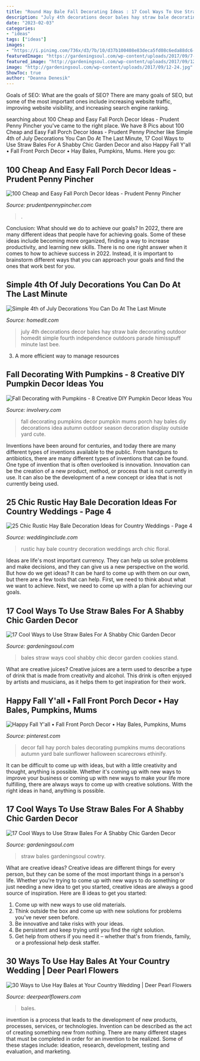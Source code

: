 ```yaml
---
title: "Round Hay Bale Fall Decorating Ideas : 17 Cool Ways To Use Straw Bales For A Shabby Chic Garden Decor"
description: "July 4th decorations decor bales hay straw bale decorating outdoor homedit simple fourth independence outdoors parade himisspuff minute last bee"
date: "2023-02-03"
categories:
- "ideas"
tags: ["ideas"]
images:
- "https://i.pinimg.com/736x/d3/7b/10/d37b100408e83deca5fd08c6eda88dc6--sunflower-wreaths-holiday-decor.jpg"
featuredImage: "https://gardeningsoul.com/wp-content/uploads/2017/09/7-31.jpg"
featured_image: "http://gardeningsoul.com/wp-content/uploads/2017/09/12-24.jpg"
image: "http://gardeningsoul.com/wp-content/uploads/2017/09/12-24.jpg"
ShowToc: true
author: "Deanna Denesik"
---
```



Goals of SEO: What are the goals of SEO?
There are many goals of SEO, but some of the most important ones include increasing website traffic, improving website visibility, and increasing search engine ranking.

	

		
searching about 100 Cheap and Easy Fall Porch Decor Ideas - Prudent Penny Pincher you've came to the right place. We have 8 Pics about 100 Cheap and Easy Fall Porch Decor Ideas - Prudent Penny Pincher like Simple 4th of July Decorations You Can Do At The Last Minute, 17 Cool Ways to Use Straw Bales For A Shabby Chic Garden Decor and also Happy Fall Y&#039;all • Fall Front Porch Decor • Hay Bales, Pumpkins, Mums. Here you go:
		
    
## 100 Cheap And Easy Fall Porch Decor Ideas - Prudent Penny Pincher

<img loading=lazy src="https://www.prudentpennypincher.com/wp-content/uploads/2017/07/fallporchideas.png" onerror="this.onerror=null;this.src='https://tse3.mm.bing.net/th?id=OIP.moZOaAaoQWtqq6IpcArpoAHaRo&amp;pid=15.1';" alt="100 Cheap and Easy Fall Porch Decor Ideas - Prudent Penny Pincher">

_Source: prudentpennypincher.com_

>. 

	

Conclusion: What should we do to achieve our goals?
In 2022, there are many different ideas that people have for achieving goals. Some of these ideas include becoming more organized, finding a way to increase productivity, and learning new skills. There is no one right answer when it comes to how to achieve success in 2022. Instead, it is important to brainstorm different ways that you can approach your goals and find the ones that work best for you.

    
## Simple 4th Of July Decorations You Can Do At The Last Minute

<img loading=lazy src="http://cdn.homedit.com/wp-content/uploads/2014/07/hay-bales-decorated-for-4th-july.jpg" onerror="this.onerror=null;this.src='https://tse2.mm.bing.net/th?id=OIP.SVLue86h7uIIRsqO7Vw9rwHaKD&amp;pid=15.1';" alt="Simple 4th of July Decorations You Can Do At The Last Minute">

_Source: homedit.com_

>july 4th decorations decor bales hay straw bale decorating outdoor homedit simple fourth independence outdoors parade himisspuff minute last bee. 

	

3. A more efficient way to manage resources

    
## Fall Decorating With Pumpkins - 8 Creative DIY Pumpkin Decor Ideas You

<img loading=lazy src="http://involvery.com/wp-content/uploads/-000/1/a38216823acdf8ae74bb3c6dcbd49fd5.jpg" onerror="this.onerror=null;this.src='https://tse3.mm.bing.net/th?id=OIP.vC1fJSUnXk0uEtuQubBVFAHaJ4&amp;pid=15.1';" alt="Fall Decorating with Pumpkins - 8 Creative DIY Pumpkin Decor Ideas You">

_Source: involvery.com_

>fall decorating pumpkins decor pumpkin mums porch hay bales diy decorations idea autumn outdoor season decoration display outside yard cute. 

	

Inventions have been around for centuries, and today there are many different types of inventions available to the public. From handguns to antibiotics, there are many different types of inventions that can be found. One type of invention that is often overlooked is innovation. Innovation can be the creation of a new product, method, or process that is not currently in use. It can also be the development of a new concept or idea that is not currently being used.

    
## 25 Chic Rustic Hay Bale Decoration Ideas For Country Weddings - Page 4

<img loading=lazy src="http://www.weddinginclude.com/wp-content/uploads/2017/05/Rustic-Hay-Bale-and-Floral-Wedding-Arch-Ideas.jpg" onerror="this.onerror=null;this.src='https://tse1.mm.bing.net/th?id=OIP.2B5affo4rbb-QyI8DZqYkAHaFj&amp;pid=15.1';" alt="25 Chic Rustic Hay Bale Decoration Ideas for Country Weddings - Page 4">

_Source: weddinginclude.com_

>rustic hay bale country decoration weddings arch chic floral. 

	

Ideas are life's most important currency. They can help us solve problems and make decisions, and they can give us a new perspective on the world. But how do we get ideas? It can be hard to come up with them on our own, but there are a few tools that can help. First, we need to think about what we want to achieve. Next, we need to come up with a plan for achieving our goals.

    
## 17 Cool Ways To Use Straw Bales For A Shabby Chic Garden Decor

<img loading=lazy src="https://gardeningsoul.com/wp-content/uploads/2017/09/7-31.jpg" onerror="this.onerror=null;this.src='https://tse1.mm.bing.net/th?id=OIP.VBla3bpwi86TtHFAU4HMPQHaLH&amp;pid=15.1';" alt="17 Cool Ways to Use Straw Bales For A Shabby Chic Garden Decor">

_Source: gardeningsoul.com_

>bales straw ways cool shabby chic decor garden cookies stand. 

	

What are creative juices?
Creative juices are a term used to describe a type of drink that is made from creativity and alcohol. This drink is often enjoyed by artists and musicians, as it helps them to get inspiration for their work.

    
## Happy Fall Y&#039;all • Fall Front Porch Decor • Hay Bales, Pumpkins, Mums

<img loading=lazy src="https://i.pinimg.com/736x/d3/7b/10/d37b100408e83deca5fd08c6eda88dc6--sunflower-wreaths-holiday-decor.jpg" onerror="this.onerror=null;this.src='https://tse3.mm.bing.net/th?id=OIP.kRO9sMveh2hOIWSZBhwP7AHaHa&amp;pid=15.1';" alt="Happy Fall Y&#039;all • Fall Front Porch Decor • Hay Bales, Pumpkins, Mums">

_Source: pinterest.com_

>decor fall hay porch bales decorating pumpkins mums decorations autumn yard bale sunflower halloween scarecrows ethinify. 

	

It can be difficult to come up with ideas, but with a little creativity and thought, anything is possible. Whether it's coming up with new ways to improve your business or coming up with new ways to make your life more fulfilling, there are always ways to come up with creative solutions. With the right ideas in hand, anything is possible.

    
## 17 Cool Ways To Use Straw Bales For A Shabby Chic Garden Decor

<img loading=lazy src="http://gardeningsoul.com/wp-content/uploads/2017/09/12-24.jpg" onerror="this.onerror=null;this.src='https://tse2.mm.bing.net/th?id=OIP.nISkgawFlw5mOb1QkucPUwHaJ4&amp;pid=15.1';" alt="17 Cool Ways to Use Straw Bales For A Shabby Chic Garden Decor">

_Source: gardeningsoul.com_

>straw bales gardeningsoul cowtry. 

	

What are creative ideas?
Creative ideas are different things for every person, but they can be some of the most important things in a person's life. Whether you're trying to come up with new ways to do something or just needing a new idea to get you started, creative ideas are always a good source of inspiration. Here are 8 ideas to get you started: 
1. Come up with new ways to use old materials.
2. Think outside the box and come up with new solutions for problems you've never seen before.
3. Be innovative and take risks with your ideas.
4. Be persistent and keep trying until you find the right solution. 
5. Get help from others if you need it – whether that's from friends, family, or a professional help desk staffer. 

    
## 30 Ways To Use Hay Bales At Your Country Wedding | Deer Pearl Flowers

<img loading=lazy src="https://www.deerpearlflowers.com/wp-content/uploads/2015/06/hay-bale-rustic-country-wedding-table-seting-ideas.jpg" onerror="this.onerror=null;this.src='https://tse2.mm.bing.net/th?id=OIP.ka__YNU4V5I52WU-OCvYlgHaLH&amp;pid=15.1';" alt="30 Ways to Use Hay Bales at Your Country Wedding | Deer Pearl Flowers">

_Source: deerpearlflowers.com_

>bales. 

	

invention is a process that leads to the development of new products, processes, services, or technologies. Invention can be described as the act of creating something new from nothing. There are many different stages that must be completed in order for an invention to be realized. Some of these stages include: ideation, research, development, testing and evaluation, and marketing.

